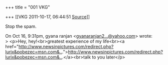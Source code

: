 +++
title = "001 VKG"

+++
[[VKG	2011-10-17, 06:44:51 [Source](https://groups.google.com/g/bvparishat/c/7YKr8LavgBk)]]



Stop the spam.  
  
On Oct 16, 9:31pm, gyana ranjan \<[gyanaranjan2...@yahoo.com]()\> wrote:  
\> \<p>Hey, hey!\<br>greatest experience of my life\<br>\<a href="<http://www.newsinpictures.com/redirect.php?lurix&pobezec=msn.com&..>."><http://www.newsinpictures.com/redirect.php?lurix&pobezec=msn.com&..>.\</a>\<br>talk to you later\</p>

